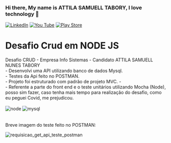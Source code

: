 ### Hi there, My name is ATTILA  SAMUELL TABORY, I love technology 👋

[![LinkedIn ](https://img.shields.io/badge/LinkedIn-0077B5?style=for-the-badge&logo=linkedin&logoColor=white)](https://www.linkedin.com/in/attila-samuell-98291216b/)
[![You Tube](https://img.shields.io/badge/YouTube-FF0000?style=for-the-badge&logo=youtube&logoColor=white)](https://www.youtube.com/channel/UCuX9fZZa3eR4LACYTPVZg5A/videos)
[![Play Store](https://img.shields.io/badge/Google_Play-414141?style=for-the-badge&logo=google-play&logoColor=white)](https://play.google.com/store/apps/details?id=attila.QRCodeGeradorLeitor)


<h1>  Desafio Crud em NODE JS </h1>
Desafio CRUD - Empresa Info Sistemas - Candidato ATTILA SAMUELL NUNES TABORY 
<br>
- Desenvolvi uma API utilizando banco de dados Mysql.
<br>
- Testes da Api feito no POSTMAN.
<br>
- Projeto foi estruturado com padrão de projeto MVC.
- <br>
- Referente a parte do front end e o  teste unitários utilizando Mocha (Node), posso sim fazer, caso tenha mais tempo para realização do desafio, como eu peguei Covid, me prejudicou.

<div style="display:inline_block"><br/>
  <img align"center" alt="node" src="https://img.shields.io/badge/Node.js-43853D?style=for-the-badge&logo=node.js&logoColor=white"/>
  <img align"center" alt="mysql" src="https://img.shields.io/badge/MySQL-00000F?style=for-the-badge&logo=mysql&logoColor=white"/>
  
 
</div>

<br>
<br>
Breve imagem do teste feito no POSTMAN:



![requisicao_get_api_teste_postman](https://user-images.githubusercontent.com/76443540/160224494-6f6fed3c-e8b8-4435-a542-4d713f1efad2.png)
